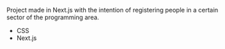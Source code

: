 Project made in Next.js with the intention of registering people in a certain sector of the programming area.

* CSS
* Next.js

